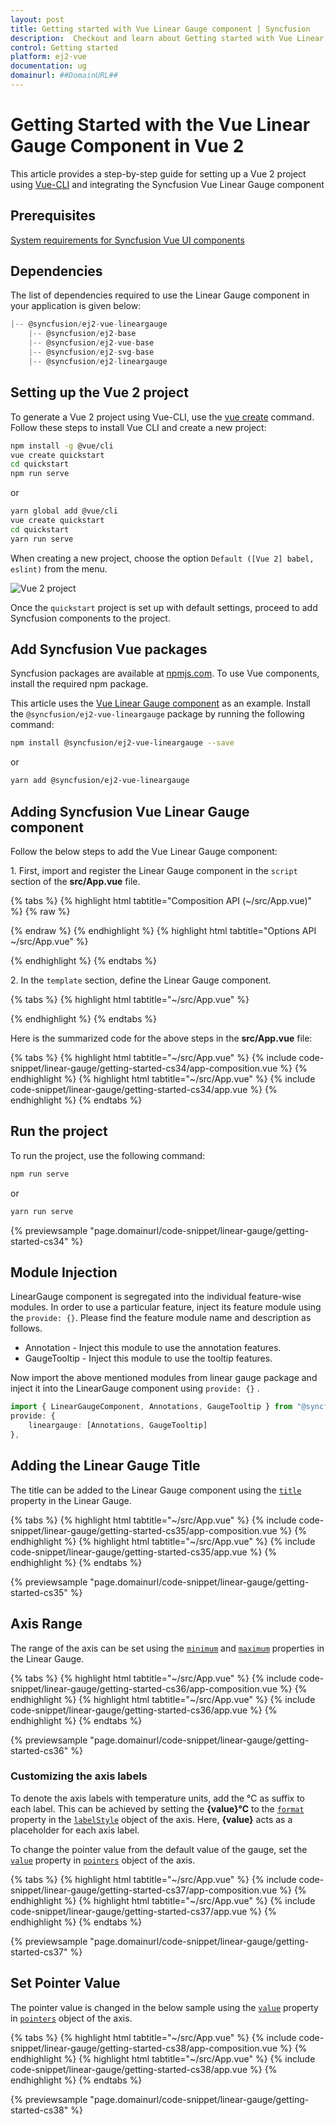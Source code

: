 ```yaml
---
layout: post
title: Getting started with Vue Linear Gauge component | Syncfusion
description:  Checkout and learn about Getting started with Vue Linear Gauge component of Syncfusion Essential JS 2 and more details.
control: Getting started 
platform: ej2-vue
documentation: ug
domainurl: ##DomainURL##
---
```


# Getting Started with the Vue Linear Gauge Component in Vue 2

This article provides a step-by-step guide for setting up a Vue 2 project using [Vue-CLI](https://cli.vuejs.org/) and integrating the Syncfusion Vue Linear Gauge component

## Prerequisites

[System requirements for Syncfusion Vue UI components](https://ej2.syncfusion.com/vue/documentation/system-requirements/)

## Dependencies

The list of dependencies required to use the Linear Gauge component in your application is given below:

```javascript
|-- @syncfusion/ej2-vue-lineargauge
    |-- @syncfusion/ej2-base
    |-- @syncfusion/ej2-vue-base
    |-- @syncfusion/ej2-svg-base
    |-- @syncfusion/ej2-lineargauge
```

## Setting up the Vue 2 project

To generate a Vue 2 project using Vue-CLI, use the [vue create](https://cli.vuejs.org/#getting-started) command. Follow these steps to install Vue CLI and create a new project:

```bash
npm install -g @vue/cli
vue create quickstart
cd quickstart
npm run serve
```

or

```bash
yarn global add @vue/cli
vue create quickstart
cd quickstart
yarn run serve
```

When creating a new project, choose the option `Default ([Vue 2] babel, eslint)` from the menu.

![Vue 2 project](../appearance/images/vue2-terminal.png)

Once the `quickstart` project is set up with default settings, proceed to add Syncfusion components to the project.

## Add Syncfusion Vue packages

Syncfusion packages are available at [npmjs.com](https://www.npmjs.com/search?q=ej2-vue). To use Vue components, install the required npm package.

This article uses the [Vue Linear Gauge component](https://www.syncfusion.com/vue-components/vue-linear-gauge) as an example. Install the `@syncfusion/ej2-vue-lineargauge` package by running the following command:

```bash
npm install @syncfusion/ej2-vue-lineargauge --save
```
or

```bash
yarn add @syncfusion/ej2-vue-lineargauge
```

## Adding Syncfusion Vue Linear Gauge component

Follow the below steps to add the Vue Linear Gauge component:

1\. First, import and register the Linear Gauge component in the `script` section of the **src/App.vue** file.

{% tabs %}
{% highlight html tabtitle="Composition API (~/src/App.vue)" %}
{% raw %}
<script setup>
import { LinearGaugeComponent as EjsLineargauge } from '@syncfusion/ej2-vue-lineargauge';

</script>
{% endraw %}
{% endhighlight %}
{% highlight html tabtitle="Options API ~/src/App.vue" %}

<script>
import { LinearGaugeComponent } from '@syncfusion/ej2-vue-lineargauge';

export default {
name: "App",
components: {
"ejs-lineargauge":LineargaugeComponent
},

}
</script>

{% endhighlight %}
{% endtabs %}

2\. In the `template` section, define the Linear Gauge component.

{% tabs %}
{% highlight html tabtitle="~/src/App.vue" %}

<template>
    <div id="app">
    <ejs-lineargauge></ejs-lineargauge>
  </div>
</template>

{% endhighlight %}
{% endtabs %}

Here is the summarized code for the above steps in the **src/App.vue** file:

{% tabs %}
{% highlight html tabtitle="~/src/App.vue" %}
{% include code-snippet/linear-gauge/getting-started-cs34/app-composition.vue %}
{% endhighlight %}
{% highlight html tabtitle="~/src/App.vue" %}
{% include code-snippet/linear-gauge/getting-started-cs34/app.vue %}
{% endhighlight %}
{% endtabs %}

## Run the project

To run the project, use the following command:

```bash
npm run serve
```

or

```bash
yarn run serve
```

{% previewsample "page.domainurl/code-snippet/linear-gauge/getting-started-cs34" %}

## Module Injection

LinearGauge component is segregated into the individual feature-wise modules. In order to use a particular feature, inject its feature module using the `provide: {}`. Please find the feature module name and description as follows.

* Annotation -  Inject this module to use the annotation features.
* GaugeTooltip - Inject this module to use the tooltip features.

Now import the above mentioned modules from linear gauge package and inject it into the LinearGauge component using `provide: {}` .

```ts
import { LinearGaugeComponent, Annotations, GaugeTooltip } from "@syncfusion/ej2-vue-lineargauge";
provide: {
    lineargauge: [Annotations, GaugeTooltip]
},

```

## Adding the Linear Gauge Title

The title can be added to the Linear Gauge component using the [`title`](https://ej2.syncfusion.com/vue/documentation/api/linear-gauge/linearGaugeModel/#title-string) property in the Linear Gauge.

{% tabs %}
{% highlight html tabtitle="~/src/App.vue" %}
{% include code-snippet/linear-gauge/getting-started-cs35/app-composition.vue %}
{% endhighlight %}
{% highlight html tabtitle="~/src/App.vue" %}
{% include code-snippet/linear-gauge/getting-started-cs35/app.vue %}
{% endhighlight %}
{% endtabs %}
        
{% previewsample "page.domainurl/code-snippet/linear-gauge/getting-started-cs35" %}

## Axis Range

The range of the axis can be set using the [`minimum`](https://ej2.syncfusion.com/vue/documentation/api/linear-gauge/axis/#minimum-number) and [`maximum`](https://ej2.syncfusion.com/vue/documentation/api/linear-gauge/axis/#maximum-number) properties in the Linear Gauge.

{% tabs %}
{% highlight html tabtitle="~/src/App.vue" %}
{% include code-snippet/linear-gauge/getting-started-cs36/app-composition.vue %}
{% endhighlight %}
{% highlight html tabtitle="~/src/App.vue" %}
{% include code-snippet/linear-gauge/getting-started-cs36/app.vue %}
{% endhighlight %}
{% endtabs %}
        
{% previewsample "page.domainurl/code-snippet/linear-gauge/getting-started-cs36" %}

### Customizing the axis labels

To denote the axis labels with temperature units, add the °C as suffix to each label. This can be achieved by setting the **{value}°C** to the [`format`](https://ej2.syncfusion.com/vue/documentation/api/linear-gauge/labelModel/#format-string) property in the [`labelStyle`](https://ej2.syncfusion.com/vue/documentation/api/linear-gauge/axis/#labelstyle-labelmodel) object of the axis. Here, **{value}** acts as a placeholder for each axis label.

To change the pointer value from the default value of the gauge, set the [`value`](https://ej2.syncfusion.com/vue/documentation/api/linear-gauge/pointer/#value-number) property in [`pointers`](https://ej2.syncfusion.com/vue/documentation/api/linear-gauge/pointerModel/) object of the axis.

{% tabs %}
{% highlight html tabtitle="~/src/App.vue" %}
{% include code-snippet/linear-gauge/getting-started-cs37/app-composition.vue %}
{% endhighlight %}
{% highlight html tabtitle="~/src/App.vue" %}
{% include code-snippet/linear-gauge/getting-started-cs37/app.vue %}
{% endhighlight %}
{% endtabs %}
        
{% previewsample "page.domainurl/code-snippet/linear-gauge/getting-started-cs37" %}

## Set Pointer Value

The pointer value is changed in the below sample using the [`value`](https://ej2.syncfusion.com/vue/documentation/api/linear-gauge/pointer/#value-number) property in [`pointers`](https://ej2.syncfusion.com/vue/documentation/api/linear-gauge/pointer) object of the axis.

{% tabs %}
{% highlight html tabtitle="~/src/App.vue" %}
{% include code-snippet/linear-gauge/getting-started-cs38/app-composition.vue %}
{% endhighlight %}
{% highlight html tabtitle="~/src/App.vue" %}
{% include code-snippet/linear-gauge/getting-started-cs38/app.vue %}
{% endhighlight %}
{% endtabs %}
        
{% previewsample "page.domainurl/code-snippet/linear-gauge/getting-started-cs38" %}